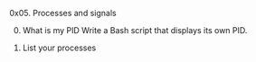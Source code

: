 0x05. Processes and signals

0. What is my PID
Write a Bash script that displays its own PID.

1. List your processes

